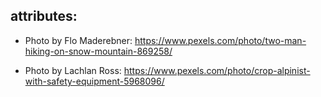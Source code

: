 ## attributes:

-  Photo by Flo Maderebner: https://www.pexels.com/photo/two-man-hiking-on-snow-mountain-869258/

-  Photo by Lachlan Ross: https://www.pexels.com/photo/crop-alpinist-with-safety-equipment-5968096/
